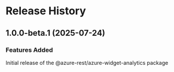 # Release History
    
## 1.0.0-beta.1 (2025-07-24)

### Features Added

Initial release of the @azure-rest/azure-widget-analytics package
